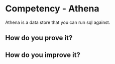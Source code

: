 # Competency - Athena

Athena is a data store that you can run sql against. 

## How do you prove it?


## How do you improve it?


